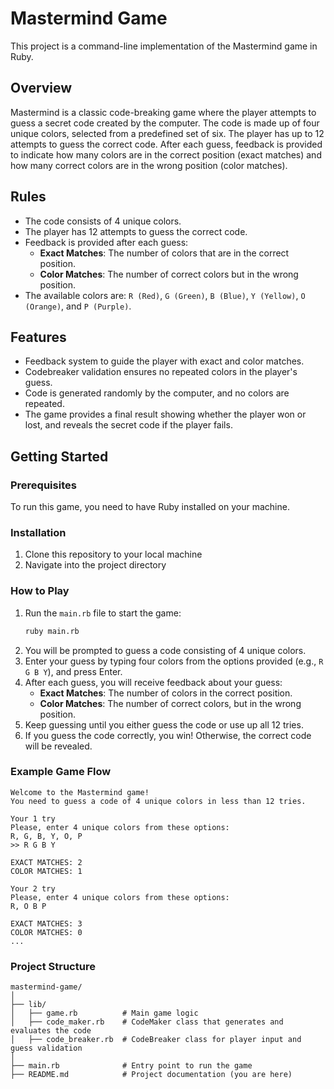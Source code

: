 # Mastermind Game

This project is a command-line implementation of the Mastermind game in Ruby.

## Overview

Mastermind is a classic code-breaking game where the player attempts to guess a secret code created by the computer. The code is made up of four unique colors, selected from a predefined set of six. The player has up to 12 attempts to guess the correct code. After each guess, feedback is provided to indicate how many colors are in the correct position (exact matches) and how many correct colors are in the wrong position (color matches).

## Rules

- The code consists of 4 unique colors.
- The player has 12 attempts to guess the correct code.
- Feedback is provided after each guess:
  - **Exact Matches**: The number of colors that are in the correct position.
  - **Color Matches**: The number of correct colors but in the wrong position.
- The available colors are: `R (Red)`, `G (Green)`, `B (Blue)`, `Y (Yellow)`, `O (Orange)`, and `P (Purple)`.

## Features

- Feedback system to guide the player with exact and color matches.
- Codebreaker validation ensures no repeated colors in the player's guess.
- Code is generated randomly by the computer, and no colors are repeated.
- The game provides a final result showing whether the player won or lost, and reveals the secret code if the player fails.

## Getting Started

### Prerequisites

To run this game, you need to have Ruby installed on your machine.

### Installation

1. Clone this repository to your local machine
2. Navigate into the project directory

### How to Play

1. Run the `main.rb` file to start the game:
   ```bash
   ruby main.rb
   ```
2. You will be prompted to guess a code consisting of 4 unique colors.
3. Enter your guess by typing four colors from the options provided (e.g., `R G B Y`), and press Enter.
4. After each guess, you will receive feedback about your guess:
   - **Exact Matches**: The number of colors in the correct position.
   - **Color Matches**: The number of correct colors, but in the wrong position.
5. Keep guessing until you either guess the code or use up all 12 tries.
6. If you guess the code correctly, you win! Otherwise, the correct code will be revealed.

### Example Game Flow

```
Welcome to the Mastermind game!
You need to guess a code of 4 unique colors in less than 12 tries.

Your 1 try
Please, enter 4 unique colors from these options:
R, G, B, Y, O, P
>> R G B Y

EXACT MATCHES: 2
COLOR MATCHES: 1

Your 2 try
Please, enter 4 unique colors from these options:
R, O B P

EXACT MATCHES: 3
COLOR MATCHES: 0
...
```

### Project Structure

```
mastermind-game/
│
├── lib/
│   ├── game.rb          # Main game logic
│   ├── code_maker.rb    # CodeMaker class that generates and evaluates the code
│   ├── code_breaker.rb  # CodeBreaker class for player input and guess validation
│
├── main.rb              # Entry point to run the game
├── README.md            # Project documentation (you are here)
```
